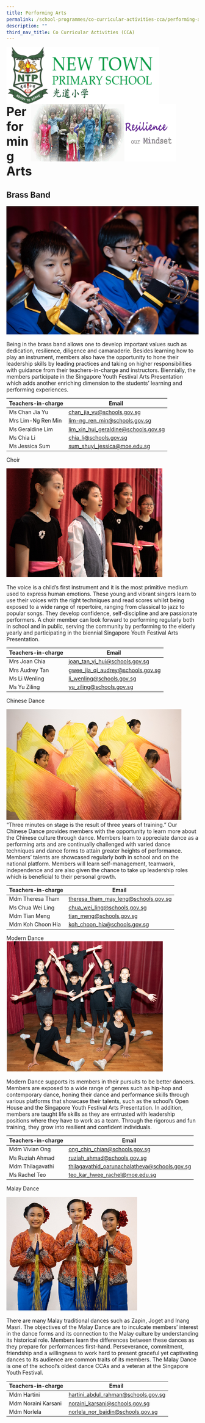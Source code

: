 ```yaml
---
title: Performing Arts
permalink: /school-programmes/co-curricular-activities-cca/performing-arts
description: ""
third_nav_title: Co Curricular Activities (CCA)
---
```

<img src="/images/logosub.png" style="width:400px;height:150px;margin-left:0px;" align = "left">

<img src="/images/Header%20GIF.gif" style="width:380px;height:150px;margin-right:60px;" align = "right">
<br><br><br><br><br><br>

**<font size=6>Performing Arts</font>**

Brass Band
----------

![](/images/School%20Programmes/Performing%20Arts%201.png)

Being in the brass band allows one to develop important values such as dedication, resilience, diligence and camaraderie. Besides learning how to play an instrument, members also have the opportunity to hone their leadership skills by leading practices and taking on higher responsibilities with guidance from their teachers-in-charge and instructors. Biennially, the members participate in the Singapore Youth Festival Arts Presentation which adds another enriching dimension to the students’ learning and performing experiences.

  

| Teachers-in-charge | Email  |
| --- | --- |
| Ms Chan Jia Yu | [chan\_jia\_yu@schools.gov.sg](mailto:chan_jia_yu@schools.gov.sg) |
| Mrs Lim-Ng Ren Min | [lim-ng\_ren\_min@schools.gov.sg](mailto:lim-ng_ren_min@schools.gov.sg) |
| Ms Geraldine Lim | [lim\_xin\_hui\_geraldine@schools.gov.sg](mailto:lim_xin_hui_geraldine@schools.gov.sg) |
| Ms Chia Li | [chia\_li@schools.gov.sg](mailto:chia_li@schools.gov.sg) |
| Ms Jessica Sum | [sum\_shuyi\_jessica@moe.edu.sg](mailto:sum_shuyi_jessica@moe.edu.sg) |

Choir

![](/images/School%20Programmes/Performing%20Arts%202.png)

The voice is a child’s first instrument and it is the most primitive medium used to express human emotions. These young and vibrant singers learn to use their voices with the right techniques and read scores whilst being exposed to a wide range of repertoire, ranging from classical to jazz to popular songs. They develop confidence, self-discipline and are passionate performers. A choir member can look forward to performing regularly both in school and in public, serving the community by performing to the elderly yearly and participating in the biennial Singapore Youth Festival Arts Presentation.

  

| Teachers-in-charge | Email  |
| --- | --- |
| Mrs Joan Chia | [joan\_tan\_yi\_hui@schools.gov.sg](mailto:joan_tan_yi_hui@schools.gov.sg) |
| Mrs Audrey Tan | [gwee\_jia\_qi\_audrey@schools.gov.sg](mailto:gwee_jia_qi_audrey@schools.gov.sg) |
| Ms Li Wenling | [li\_wenling@schools.gov.sg](mailto:li_wenling@schools.gov.sg) |
| Ms Yu Ziling | [yu\_ziling@schools.gov.sg](mailto:yu_ziling@schools.gov.sg) |

Chinese Dance

![](/images/School%20Programmes/Performing%20Arts%203.png)
“Three minutes on stage is the result of three years of training.” Our Chinese Dance provides members with the opportunity to learn more about the Chinese culture through dance. Members learn to appreciate dance as a performing arts and are continually challenged with varied dance techniques and dance forms to attain greater heights of performance. Members’ talents are showcased regularly both in school and on the national platform. Members will learn self-management, teamwork, independence and are also given the chance to take up leadership roles which is beneficial to their personal growth. 

  

| Teachers-in-charge | Email  |
| --- | --- |
| Mdm Theresa Tham | [theresa\_tham\_may\_leng@schools.gov.sg](mailto:theresa_tham_may_leng@schools.gov.sg) |
| Ms Chua Wei Ling | [chua\_wei\_ling@schools.gov.sg](mailto:chua_wei_ling@schools.gov.sg) |
| Mdm Tian Meng | [tian\_meng@schools.gov.sg](mailto:tian_meng@schools.gov.sg)  |
| Mdm Koh Choon Hia | [koh\_choon\_hia@schools.gov.sg](mailto:koh_choon_hia@schools.gov.sg) |


Modern Dance
![](/images/School%20Programmes/Performing%20Arts%204.png)

Modern Dance supports its members in their pursuits to be better dancers. Members are exposed to a wide range of genres such as hip-hop and contemporary dance, honing their dance and performance skills through various platforms that showcase their talents, such as the school’s Open House and the Singapore Youth Festival Arts Presentation. In addition, members are taught life skills as they are entrusted with leadership positions where they have to work as a team. Through the rigorous and fun training, they grow into resilient and confident individuals. 

  

| Teachers-in-charge | Email  |
| --- | --- |
| Mdm Vivian Ong | [ong\_chin\_chian@schools.gov.sg](mailto:ong_chin_chian@schools.gov.sg) |
| Ms Ruziah Ahmad | [ruziah\_ahmad@schools.gov.sg](mailto:ruziah_ahmad@schools.gov.sg) |
| Mdm Thilagavathi  | [thilagavathid\_oarunachalatheva@schools.gov.sg](mailto:thilagavathid_oarunachalatheva@schools.gov.sg) |
| Ms Rachel Teo | [teo\_kar\_hwee\_rachel@moe.edu.sg](mailto:teo_kar_hwee_rachel@moe.edu.sg) |

Malay Dance

![](/images/School%20Programmes/Performing%20Arts%205.png)

There are many Malay traditional dances such as Zapin, Joget and Inang Masri. The objectives of the Malay Dance are to inculcate members’ interest in the dance forms and its connection to the Malay culture by understanding its historical role. Members learn the differences between these dances as they prepare for performances first-hand. Perseverance, commitment, friendship and a willingness to work hard to present graceful yet captivating dances to its audience are common traits of its members. The Malay Dance is one of the school’s oldest dance CCAs and a veteran at the Singapore Youth Festival.

  

| Teachers-in-charge | Email  |
| --- | --- |
| Mdm Hartini | [hartini\_abdul\_rahman@schools.gov.sg](mailto:hartini_abdul_rahman@schools.gov.sg) |
| Mdm Noraini Karsani | [noraini\_karsani@schools.gov.sg](mailto:noraini_karsani@schools.gov.sg) |
| Mdm Norlela | [norlela\_nor\_baidin@schools.gov.sg](mailto:norlela_nor_baidin@schools.gov.sg) |